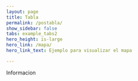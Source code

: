 ```yaml
---
layout: page
title: Tabla
permalink: /postabla/
show_sidebar: false
tabs: example_tabs2
hero_height: is-large
hero_link: /mapa/
hero_link_text: Ejemplo para visualizar el mapa

---
```

Informacion

